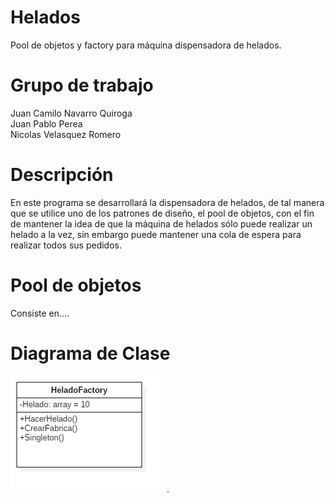# Helados
Pool de objetos y factory para máquina dispensadora de helados.

# Grupo de trabajo
Juan Camilo Navarro Quiroga <br />
Juan Pablo Perea <br />
Nicolas Velasquez Romero

# Descripción
En este programa se desarrollará la dispensadora de helados, de tal manera que se utilice uno de los patrones de diseño, el pool de objetos, con el fin de mantener la idea de que la máquina de helados sólo puede realizar un helado a la vez, sin embargo puede mantener una cola de espera para realizar todos sus pedidos.

# Pool de objetos

Consiste en....

# Diagrama de Clase 
![Diagrama de clases](ClassDiagram1.png "Bonito diagrama").
